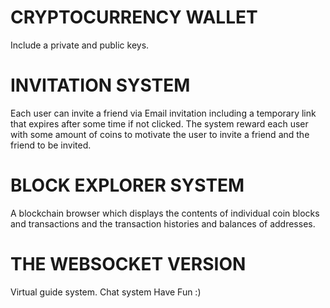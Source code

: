 # CRYPTOCURRENCY WALLET
Include a private and public keys.

# INVITATION SYSTEM 
Each user can invite a friend via Email invitation including a temporary link that expires after some time if not clicked. The system reward each user with some amount of coins to motivate the user to invite a friend and the friend to be invited.

# BLOCK EXPLORER SYSTEM
A blockchain browser which displays the contents of individual coin blocks and transactions and the transaction histories and balances of addresses.

# THE WEBSOCKET VERSION
Virtual guide system.
Chat system
Have Fun :)

